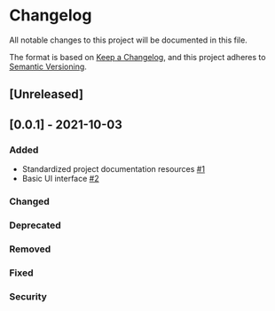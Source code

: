 # Changelog
All notable changes to this project will be documented in this file.

The format is based on [Keep a Changelog](https://keepachangelog.com/en/1.0.0/),
and this project adheres to [Semantic Versioning](https://semver.org/spec/v2.0.0.html).

## [Unreleased]

## [0.0.1] - 2021-10-03
### Added
* Standardized project documentation resources [#1](https://github.com/cf-training-springboot-2019/spaceover-portal/issues/1)
* Basic UI interface [#2](https://github.com/cf-training-springboot-2019/spaceover-portal/issues/1)
### Changed
### Deprecated
### Removed
### Fixed
### Security